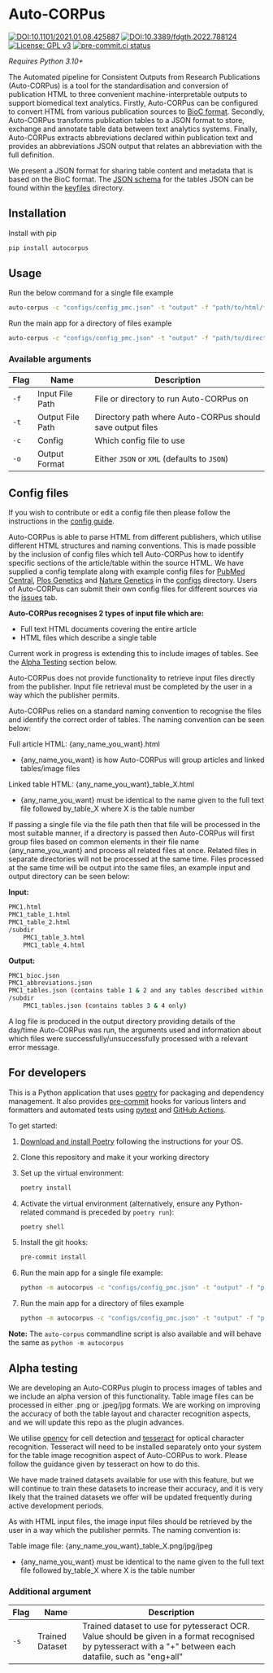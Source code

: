 # Auto-CORPus

[![DOI:10.1101/2021.01.08.425887](http://img.shields.io/badge/DOI-10.1101/2021.01.08.425887-BE2536.svg)](https://doi.org/10.1101/2021.01.08.425887)
[![DOI:10.3389/fdgth.2022.788124](http://img.shields.io/badge/DOI-10.3389/fdgth.2022.788124-70286A.svg)](https://doi.org/10.3389/fdgth.2022.788124)
[![License: GPL v3](https://img.shields.io/badge/License-GPLv3-blue.svg)](https://www.gnu.org/licenses/gpl-3.0)
[![pre-commit.ci status](https://results.pre-commit.ci/badge/github/omicsNLP/Auto-CORPus/main.svg)](https://results.pre-commit.ci/latest/github/omicsNLP/Auto-CORPus/main)

*Requires Python 3.10+* <!-- markdownlint-disable-line MD036 -->

The Automated pipeline for Consistent Outputs from Research Publications (Auto-CORPus) is a tool for the standardisation and conversion of publication HTML to three convenient machine-interpretable outputs to support biomedical text analytics. Firstly, Auto-CORPus can be configured to convert HTML from various publication sources to [BioC format](http://bioc.sourceforge.net/). Secondly, Auto-CORPus transforms publication tables to a JSON format to store, exchange and annotate table data between text analytics systems. Finally, Auto-CORPus extracts abbreviations declared within publication text and provides an abbreviations JSON output that relates an abbreviation with the full definition.

We present a JSON format for sharing table content and metadata that is based on the BioC format. The [JSON schema](keyFiles/table_schema.json) for the tables JSON can be found within the [keyfiles](keyFiles) directory.

## Installation

Install with pip

```sh
pip install autocorpus
```

## Usage

Run the below command for a single file example

```sh
auto-corpus -c "configs/config_pmc.json" -t "output" -f "path/to/html/file" -o JSON
```

Run the main app for a directory of files example

```sh
auto-corpus -c "configs/config_pmc.json" -t "output" -f "path/to/directory/of/html/files" -o JSON
```

### Available arguments

| Flag | Name | Description |
| -------- | ------- | ------- |
| `-f` | Input File Path | File or directory to run Auto-CORPus on |
| `-t` | Output File Path | Directory path where Auto-CORPus should save output files |
| `-c` | Config | Which config file to use |
| `-o` | Output Format | Either `JSON` or `XML` (defaults to `JSON`) |

## Config files

If you wish to contribute or edit a config file then please follow the instructions in the [config guide](docs/config_tutorial.md).

Auto-CORPus is able to parse HTML from different publishers, which utilise different HTML structures and naming conventions. This is made possible by the inclusion of config files which tell Auto-CORPus how to identify specific sections of the article/table within the source HTML. We have supplied a config template along with example config files for [PubMed Central](configs/config_pmc.json), [Plos Genetics](configs/config_plos_genetics.json) and [Nature Genetics](configs/config_nature_genetics.json) in the [configs](configs) directory. Users of Auto-CORPus can submit their own config files for different sources via the [issues](https://github.com/omicsNLP/Auto-CORPus/issues) tab.

**Auto-CORPus recognises 2 types of input file which are:**

- Full text HTML documents covering the entire article
- HTML files which describe a single table

Current work in progress is extending this to include images of tables. See the [Alpha Testing](#alpha-testing) section below.

Auto-CORPus does not provide functionality to retrieve input files directly from the publisher. Input file retrieval must be completed by the user in a way which the publisher permits.

Auto-CORPus relies on a standard naming convention to recognise the files and identify the correct order of tables. The naming convention can be seen below:

Full article HTML: {any_name_you_want}.html

- {any_name_you_want} is how Auto-CORPus will group articles and linked tables/image files

Linked table HTML: {any_name_you_want}_table_X.html

- {any_name_you_want} must be identical to the name given to the full text file followed by_table_X where X is the table number

If passing a single file via the file path then that file will be processed in the most suitable manner, if a directory is passed then
Auto-CORPus will first group files based on common elements in their file name {any_name_you_want} and process all related files at once. Related files in separate directories will not be processed at the same time. Files processed at the same time will be output into the same files, an example input and output directory can be seen below:

**Input:**

```sh
PMC1.html
PMC1_table_1.html
PMC1_table_2.html
/subdir
    PMC1_table_3.html
    PMC1_table_4.html
```

**Output:**

```sh
PMC1_bioc.json
PMC1_abbreviations.json
PMC1_tables.json (contains table 1 & 2 and any tables described within the main text)
/subdir
    PMC1_tables.json (contains tables 3 & 4 only)
```

A log file is produced in the output directory providing details of the day/time Auto-CORPus was run,
the arguments used and information about which files were successfully/unsuccessfully processed with a relevant error message.

## For developers

This is a Python application that uses [poetry](https://python-poetry.org) for packaging
and dependency management. It also provides [pre-commit](https://pre-commit.com/) hooks
for various linters and formatters and automated tests using
[pytest](https://pytest.org/) and [GitHub Actions](https://github.com/features/actions).

To get started:

1. [Download and install Poetry](https://python-poetry.org/docs/#installation) following the instructions for your OS.
1. Clone this repository and make it your working directory
1. Set up the virtual environment:

   ```sh
   poetry install
   ```

1. Activate the virtual environment (alternatively, ensure any Python-related command is preceded by `poetry run`):

   ```sh
   poetry shell
   ```

1. Install the git hooks:

   ```sh
   pre-commit install
   ```

1. Run the main app for a single file example:

   ```sh
   python -m autocorpus -c "configs/config_pmc.json" -t "output" -f "path/to/html/file" -o JSON
   ```

1. Run the main app for a directory of files example

   ```sh
   python -m autocorpus -c "configs/config_pmc.json" -t "output" -f "path/to/directory/of/html/files" -o JSON
   ```

**Note:** The `auto-corpus` commandline script is also available and will behave the same as `python -m autocorpus`

## Alpha testing

We are developing an Auto-CORPus plugin to process images of tables and we include an alpha version of this
functionality. Table image files can be processed in either .png or .jpeg/jpg formats. We are working on improving the accuracy of both the table layout and character recognition aspects, and we will update this repo as the plugin advances.

We utilise [opencv](https://pypi.org/project/opencv-python/) for cell detection and [tesseract](https://github.com/tesseract-ocr/tesseract) for optical character recognition. Tesseract will need to be installed separately onto your system for the table image recognition aspect of Auto-CORPus to work. Please follow the guidance given by tesseract on how to do this.

We have made trained datasets available for use with this feature, but we will continue to train these datasets to
increase their accuracy, and it is very likely that the trained datasets we offer will be updated frequently during
active development periods.

As with HTML input files, the image input files should be retrieved by the user in a way which the publisher permits. The naming convention is:

Table image file: {any_name_you_want}_table_X.png/jpg/jpeg

- {any_name_you_want} must be identical to the name given to the full text file followed by_table_X where X is the table number

### Additional argument

| Flag | Name | Description |
| -------- | ------- | ------- |
| `-s` | Trained Dataset | Trained dataset to use for pytesseract OCR. Value should be given in a format recognised by pytesseract with a "+" between each datafile, such as "eng+all" |
